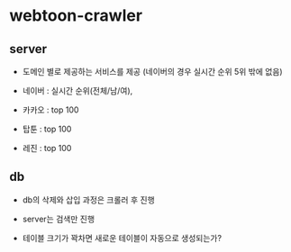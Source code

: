 # webtoon-crawler


## server

- 도메인 별로 제공하는 서비스를 제공 (네이버의 경우 실시간 순위 5위 밖에 없음)

- 네이버 : 실시간 순위(전체/남/여),

- 카카오 : top 100

- 탑툰 : top 100

- 레진 : top 100

## db

- db의 삭제와 삽입 과정은 크롤러 후 진행

- server는 검색만 진행

- 테이블 크기가 꽉차면 새로운 테이블이 자동으로 생성되는가?


